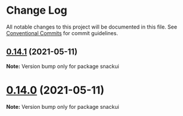 # Change Log

All notable changes to this project will be documented in this file.
See [Conventional Commits](https://conventionalcommits.org) for commit guidelines.

## [0.14.1](https://github.com/getdish/dish/compare/v0.14.0...v0.14.1) (2021-05-11)

**Note:** Version bump only for package snackui





# [0.14.0](https://github.com/getdish/dish/compare/v0.13.0...v0.14.0) (2021-05-11)

**Note:** Version bump only for package snackui
